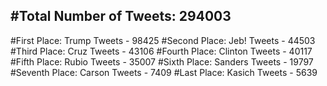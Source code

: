 #Total Number of Tweets: 294003 
---
#First Place: Trump Tweets - 98425
#Second Place: Jeb! Tweets - 44503
#Third Place: Cruz Tweets - 43106
#Fourth Place: Clinton Tweets - 40117
#Fifth Place: Rubio Tweets - 35007
#Sixth Place: Sanders Tweets - 19797
#Seventh Place: Carson Tweets - 7409
#Last Place: Kasich Tweets - 5639

